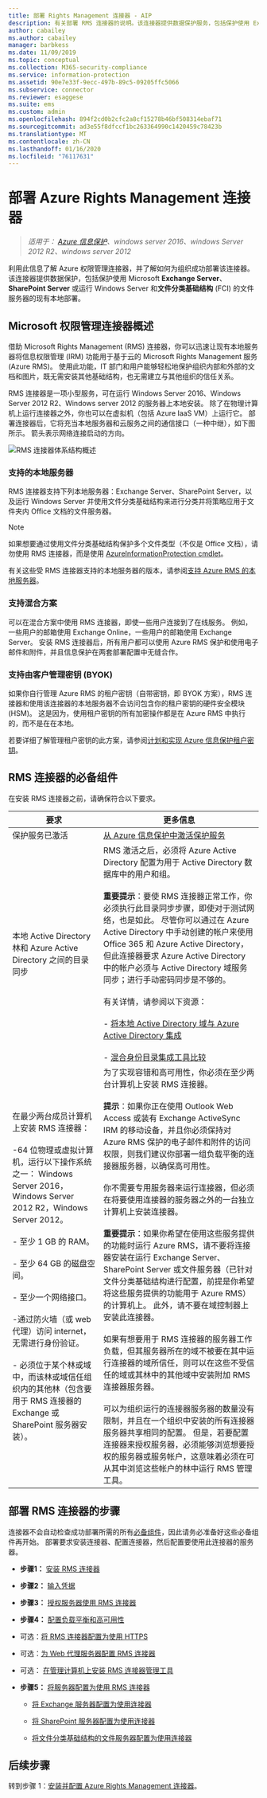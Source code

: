 ```yaml
---
title: 部署 Rights Management 连接器 - AIP
description: 有关部署 RMS 连接器的说明。该连接器提供数据保护服务，包括保护使用 Exchange Server、SharePoint Server 或 Windows Server 和文件分类基础结构 (FCI) 的现有本地部署。
author: cabailey
ms.author: cabailey
manager: barbkess
ms.date: 11/09/2019
ms.topic: conceptual
ms.collection: M365-security-compliance
ms.service: information-protection
ms.assetid: 90e7e33f-9ecc-497b-89c5-09205ffc5066
ms.subservice: connector
ms.reviewer: esaggese
ms.suite: ems
ms.custom: admin
ms.openlocfilehash: 894f2cd0b2cfc2a8cf15278b46bf508314ebaf71
ms.sourcegitcommit: ad3e55f8dfccf1bc263364990c1420459c78423b
ms.translationtype: MT
ms.contentlocale: zh-CN
ms.lasthandoff: 01/16/2020
ms.locfileid: "76117631"
---
```

# <a name="deploying-the-azure-rights-management-connector"></a>部署 Azure Rights Management 连接器

>*适用于： [Azure 信息保护](https://azure.microsoft.com/pricing/details/information-protection)、windows server 2016、windows Server 2012 R2、windows server 2012*

利用此信息了解 Azure 权限管理连接器，并了解如何为组织成功部署该连接器。 该连接器提供数据保护，包括保护使用 Microsoft **Exchange Server**、**SharePoint Server** 或运行 Windows Server 和**文件分类基础结构** (FCI) 的文件服务器的现有本地部署。


## <a name="overview-of-the-microsoft-rights-management-connector"></a>Microsoft 权限管理连接器概述
借助 Microsoft Rights Management (RMS) 连接器，你可以迅速让现有本地服务器将信息权限管理 (IRM) 功能用于基于云的 Microsoft Rights Management 服务 (Azure RMS)。 使用此功能，IT 部门和用户能够轻松地保护组织内部和外部的文档和图片，既无需安装其他基础结构，也无需建立与其他组织的信任关系。 

RMS 连接器是一项小型服务，可在运行 Windows Server 2016、Windows Server 2012 R2、Windows server 2012 的服务器上本地安装。 除了在物理计算机上运行连接器之外，你也可以在虚拟机（包括 Azure IaaS VM）上运行它。 部署连接器后，它将充当本地服务器和云服务之间的通信接口（一种中继），如下图所示。 箭头表示网络连接启动的方向。

![RMS 连接器体系结构概述](./media/RMS_connector.png)


### <a name="on-premises-servers-supported"></a>支持的本地服务器

RMS 连接器支持下列本地服务器：Exchange Server、SharePoint Server，以及运行 Windows Server 并使用文件分类基础结构来进行分类并将策略应用于文件夹内 Office 文档的文件服务器。 

> [!NOTE]
> 如果想要通过使用文件分类基础结构保护多个文件类型（不仅是 Office 文档），请勿使用 RMS 连接器，而是使用 [AzureInformationProtection cmdlet](/powershell/azureinformationprotection/vlatest/aip)。

有关这些受 RMS 连接器支持的本地服务器的版本，请参阅[支持 Azure RMS 的本地服务器](requirements-servers.md)。


### <a name="support-for-hybrid-scenarios"></a>支持混合方案

可以在混合方案中使用 RMS 连接器，即使一些用户连接到了在线服务。 例如，一些用户的邮箱使用 Exchange Online，一些用户的邮箱使用 Exchange Server。 安装 RMS 连接器后，所有用户都可以使用 Azure RMS 保护和使用电子邮件和附件，并且信息保护在两套部署配置中无缝合作。

### <a name="support-for-customer-managed-keys-byok"></a>支持由客户管理密钥 (BYOK)

如果你自行管理 Azure RMS 的租户密钥（自带密钥，即 BYOK 方案），RMS 连接器和使用该连接器的本地服务器不会访问包含你的租户密钥的硬件安全模块 (HSM)。 这是因为，使用租户密钥的所有加密操作都是在 Azure RMS 中执行的，而不是在在本地。

若要详细了解管理租户密钥的此方案，请参阅[计划和实现 Azure 信息保护租户密钥](plan-implement-tenant-key.md)。

## <a name="prerequisites-for-the-rms-connector"></a>RMS 连接器的必备组件
在安装 RMS 连接器之前，请确保符合以下要求。

|要求|更多信息|
|---------------|--------------------|
|保护服务已激活|[从 Azure 信息保护中激活保护服务](activate-service.md)|
|本地 Active Directory 林和 Azure Active Directory 之间的目录同步|RMS 激活之后，必须将 Azure Active Directory 配置为用于 Active Directory 数据库中的用户和组。<br /><br />**重要提示**：要使 RMS 连接器正常工作，你必须执行此目录同步步骤，即使对于测试网络，也是如此。 尽管你可以通过在 Azure Active Directory 中手动创建的帐户来使用 Office 365 和 Azure Active Directory，但此连接器要求 Azure Active Directory 中的帐户必须与 Active Directory 域服务同步；进行手动密码同步是不够的。<br /><br />有关详情，请参阅以下资源：<br /><br />- [将本地 Active Directory 域与 Azure Active Directory 集成](/azure/architecture/reference-architectures/identity/azure-ad)<br /><br />- [混合身份目录集成工具比较](/azure/active-directory/hybrid/plan-hybrid-identity-design-considerations-tools-comparison)|
|在最少两台成员计算机上安装 RMS 连接器：<br /><br />-64 位物理或虚拟计算机，运行以下操作系统之一： Windows Server 2016，Windows Server 2012 R2，Windows Server 2012。<br /><br />- 至少 1 GB 的 RAM。<br /><br />- 至少 64 GB 的磁盘空间。<br /><br />- 至少一个网络接口。<br /><br />-通过防火墙（或 web 代理）访问 internet，无需进行身份验证。<br /><br />- 必须位于某个林或域中，而该林或域信任组织内的其他林（包含要用于 RMS 连接器的 Exchange 或 SharePoint 服务器安装）。|为了实现容错和高可用性，你必须在至少两台计算机上安装 RMS 连接器。<br /><br />**提示**：如果你正在使用 Outlook Web Access 或装有 Exchange ActiveSync IRM 的移动设备，并且你必须保持对 Azure RMS 保护的电子邮件和附件的访问权限，则我们建议你部署一组负载平衡的连接器服务器，以确保高可用性。<br /><br />你不需要专用服务器来运行连接器，但必须在将要使用连接器的服务器之外的一台独立计算机上安装连接器。<br /><br />**重要提示**：如果你希望在使用这些服务提供的功能时运行 Azure RMS，请不要将连接器安装在运行 Exchange Server、SharePoint Server 或文件服务器（已针对文件分类基础结构进行配置，前提是你希望将这些服务提供的功能用于 Azure RMS）的计算机上。 此外，请不要在域控制器上安装此连接器。<br /><br />如果有想要用于 RMS 连接器的服务器工作负载，但其服务器所在的域不被要在其中运行连接器的域所信任，则可以在这些不受信任的域或其林中的其他域中安装附加 RMS 连接器服务器。 <br /><br />可以为组织运行的连接器服务器的数量没有限制，并且在一个组织中安装的所有连接器服务器共享相同的配置。 但是，若要配置连接器来授权服务器，必须能够浏览想要授权的服务器或服务帐户，这意味着必须在可从其中浏览这些帐户的林中运行 RMS 管理工具。|


## <a name="steps-to-deploy-the-rms-connector"></a>部署 RMS 连接器的步骤

连接器不会自动检查成功部署所需的所有[必备组件](deploy-rms-connector.md#prerequisites-for-the-rms-connector)，因此请务必准备好这些必备组件再开始。 部署要求安装连接器、配置连接器，然后配置要使用此连接器的服务器。 

-   **步骤1：**  [安装 RMS 连接器](install-configure-rms-connector.md#installing-the-rms-connector)

-   **步骤2：**  [输入凭据](install-configure-rms-connector.md#entering-credentials)

-   **步骤3：**  [授权服务器使用 RMS 连接器](install-configure-rms-connector.md#authorizing-servers-to-use-the-rms-connector)

-   **步骤4：**  [配置负载平衡和高可用性](install-configure-rms-connector.md#configuring-load-balancing-and-high-availability)

-   可选：[将 RMS 连接器配置为使用 HTTPS](install-configure-rms-connector.md#configuring-the-rms-connector-to-use-https)

-   可选：[为 Web 代理服务器配置 RMS 连接器](install-configure-rms-connector.md#configuring-the-rms-connector-for-a-web-proxy-server)

-   可选： [在管理计算机上安装 RMS 连接器管理工具](install-configure-rms-connector.md#installing-the-rms-connector-administration-tool-on-administrative-computers)

-   **步骤5：**  [将服务器配置为使用 RMS 连接器](configure-servers-rms-connector.md)

    -   [将 Exchange 服务器配置为使用连接器](configure-servers-rms-connector.md#configuring-an-exchange-server-to-use-the-connector)

    -   [将 SharePoint 服务器配置为使用连接器](configure-servers-rms-connector.md#configuring-a-sharepoint-server-to-use-the-connector)

    -   [将文件分类基础结构的文件服务器配置为使用连接器](configure-servers-rms-connector.md#configuring-a-file-server-for-file-classification-infrastructure-to-use-the-connector)


## <a name="next-steps"></a>后续步骤

转到步骤 1：[安装并配置 Azure Rights Management 连接器](install-configure-rms-connector.md)。
